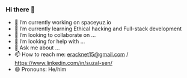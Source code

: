### Hi there 👋



- 🔭 I’m currently working on spaceyuz.io
- 🌱 I’m currently learning Ethical hacking and Full-stack development
- 👯 I’m looking to collaborate on ...
- 🤔 I’m looking for help with ...
- 💬 Ask me about ...
- 📫 How to reach me: eracknet15@gmail.com / https://www.linkedin.com/in/suzal-sen/
- 😄 Pronouns: He/him


